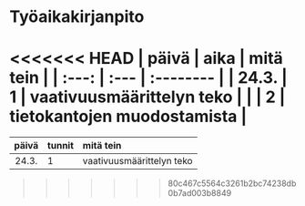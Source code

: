 # Työaikakirjanpito

<<<<<<< HEAD
| päivä | aika | mitä tein |
| :---: | :--- | :-------- |
| 24.3. | 1    | vaativuusmäärittelyn teko |
|       | 2    | tietokantojen muodostamista |
=======
| päivä | tunnit | mitä tein |
| :---: | :----- | :-------- |
| 24.3. | 1      | vaativuusmäärittelyn teko |
>>>>>>> 80c467c5564c3261b2bc74238db0b7ad003b8849
